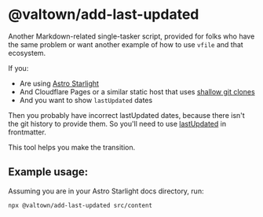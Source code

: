 # @valtown/add-last-updated

Another Markdown-related single-tasker script, provided
for folks who have the same problem or want another example
of how to use `vfile` and that ecosystem.

If you:

- Are using [Astro Starlight](https://starlight.astro.build/)
- And Cloudflare Pages or a similar static host that
  uses [shallow git clones](https://github.blog/2020-12-21-get-up-to-speed-with-partial-clone-and-shallow-clone/)
- And you want to show `lastUpdated` dates

Then you probably have incorrect lastUpdated dates,
because there isn't the git history to provide them. So
you'll need to use [lastUpdated](https://starlight.astro.build/reference/frontmatter/#lastupdated) in frontmatter.

This tool helps you make the transition.

## Example usage:

Assuming you are in your Astro Starlight docs directory,
run:

```sh
npx @valtown/add-last-updated src/content
```
